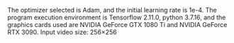The optimizer selected is Adam, and the initial learning rate is 1e-4. The program execution environment is Tensorflow 2.11.0, python 3.7.16, and the graphics cards used are NVIDIA GeForce GTX 1080 Ti and NVIDIA GeForce RTX 3090. Input video size: 256×256
